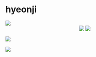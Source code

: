 # hyeonji
<img src="https://capsule-render.vercel.app/api?type=waving&color=auto&height=200&section=header&text=Hyeonji_github&fontSize=90" />


<div align="center">
	<img src="https://img.shields.io/badge/Python-007396?style=flat&logo=python&logoColor=white" />
	<img src="https://img.shields.io/badge/C-E34F26?style=flat&logo=C&logoColor=white" />
</div>

<img src="https://github-readme-stats.vercel.app/api/top-langs/?username=o3od3d&layout=compact"><br><br>
<img src="https://github-readme-stats.vercel.app/api?username=o3od3d&show_icons=true">
